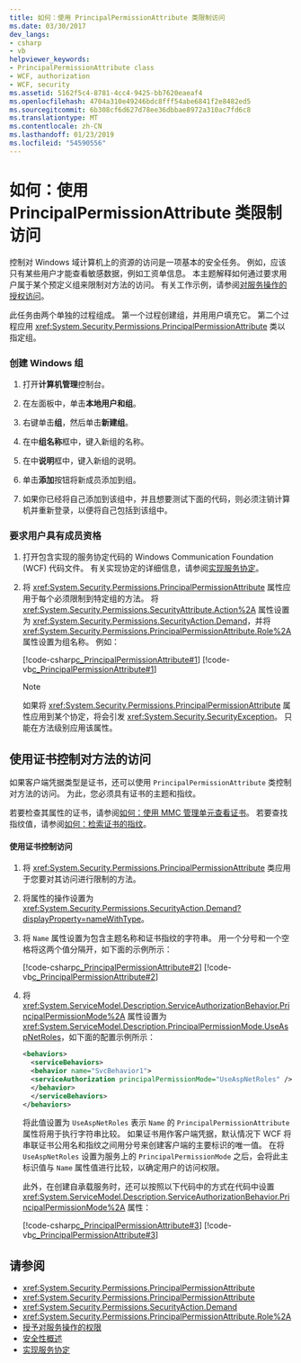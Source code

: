 ```yaml
---
title: 如何：使用 PrincipalPermissionAttribute 类限制访问
ms.date: 03/30/2017
dev_langs:
- csharp
- vb
helpviewer_keywords:
- PrincipalPermissionAttribute class
- WCF, authorization
- WCF, security
ms.assetid: 5162f5c4-8781-4cc4-9425-bb7620eaeaf4
ms.openlocfilehash: 4704a310e49246bdc8fff54abe6841f2e8482ed5
ms.sourcegitcommit: 6b308cf6d627d78ee36dbbae8972a310ac7fd6c8
ms.translationtype: MT
ms.contentlocale: zh-CN
ms.lasthandoff: 01/23/2019
ms.locfileid: "54590556"
---
```

# <a name="how-to-restrict-access-with-the-principalpermissionattribute-class"></a>如何：使用 PrincipalPermissionAttribute 类限制访问
控制对 Windows 域计算机上的资源的访问是一项基本的安全任务。 例如，应该只有某些用户才能查看敏感数据，例如工资单信息。 本主题解释如何通过要求用户属于某个预定义组来限制对方法的访问。 有关工作示例，请参阅[对服务操作的授权访问](../../../docs/framework/wcf/samples/authorizing-access-to-service-operations.md)。  
  
 此任务由两个单独的过程组成。 第一个过程创建组，并用用户填充它。 第二个过程应用 <xref:System.Security.Permissions.PrincipalPermissionAttribute> 类以指定组。  
  
### <a name="to-create-a-windows-group"></a>创建 Windows 组  
  
1.  打开**计算机管理**控制台。  
  
2.  在左面板中，单击**本地用户和组**。  
  
3.  右键单击**组**，然后单击**新建组**。  
  
4.  在中**组名称**框中，键入新组的名称。  
  
5.  在中**说明**框中，键入新组的说明。  
  
6.  单击**添加**按钮将新成员添加到组。  
  
7.  如果你已经将自己添加到该组中，并且想要测试下面的代码，则必须注销计算机并重新登录，以便将自己包括到该组中。  
  
### <a name="to-demand-user-membership"></a>要求用户具有成员资格  
  
1.  打开包含实现的服务协定代码的 Windows Communication Foundation (WCF) 代码文件。 有关实现协定的详细信息，请参阅[实现服务协定](../../../docs/framework/wcf/implementing-service-contracts.md)。  
  
2.  将 <xref:System.Security.Permissions.PrincipalPermissionAttribute> 属性应用于每个必须限制到特定组的方法。 将 <xref:System.Security.Permissions.SecurityAttribute.Action%2A> 属性设置为 <xref:System.Security.Permissions.SecurityAction.Demand>，并将 <xref:System.Security.Permissions.PrincipalPermissionAttribute.Role%2A> 属性设置为组名称。 例如：  
  
     [!code-csharp[c_PrincipalPermissionAttribute#1](../../../samples/snippets/csharp/VS_Snippets_CFX/c_principalpermissionattribute/cs/source.cs#1)]
     [!code-vb[c_PrincipalPermissionAttribute#1](../../../samples/snippets/visualbasic/VS_Snippets_CFX/c_principalpermissionattribute/vb/source.vb#1)]  
  
    > [!NOTE]
    >  如果将 <xref:System.Security.Permissions.PrincipalPermissionAttribute> 属性应用到某个协定，将会引发 <xref:System.Security.SecurityException>。 只能在方法级别应用该属性。  
  
## <a name="using-a-certificate-to-control-access-to-a-method"></a>使用证书控制对方法的访问  
 如果客户端凭据类型是证书，还可以使用 `PrincipalPermissionAttribute` 类控制对方法的访问。 为此，您必须具有证书的主题和指纹。  
  
 若要检查其属性的证书，请参阅[如何：使用 MMC 管理单元查看证书](../../../docs/framework/wcf/feature-details/how-to-view-certificates-with-the-mmc-snap-in.md)。 若要查找指纹值，请参阅[如何：检索证书的指纹](../../../docs/framework/wcf/feature-details/how-to-retrieve-the-thumbprint-of-a-certificate.md)。  
  
#### <a name="to-control-access-using-a-certificate"></a>使用证书控制访问  
  
1.  将 <xref:System.Security.Permissions.PrincipalPermissionAttribute> 类应用于您要对其访问进行限制的方法。  
  
2.  将属性的操作设置为 <xref:System.Security.Permissions.SecurityAction.Demand?displayProperty=nameWithType>。  
  
3.  将 `Name` 属性设置为包含主题名称和证书指纹的字符串。 用一个分号和一个空格将这两个值分隔开，如下面的示例所示：  
  
     [!code-csharp[c_PrincipalPermissionAttribute#2](../../../samples/snippets/csharp/VS_Snippets_CFX/c_principalpermissionattribute/cs/source.cs#2)]
     [!code-vb[c_PrincipalPermissionAttribute#2](../../../samples/snippets/visualbasic/VS_Snippets_CFX/c_principalpermissionattribute/vb/source.vb#2)]  
  
4.  将 <xref:System.ServiceModel.Description.ServiceAuthorizationBehavior.PrincipalPermissionMode%2A> 属性设置为 <xref:System.ServiceModel.Description.PrincipalPermissionMode.UseAspNetRoles>，如下面的配置示例所示：  
  
    ```xml  
    <behaviors>  
      <serviceBehaviors>  
      <behavior name="SvcBehavior1">  
      <serviceAuthorization principalPermissionMode="UseAspNetRoles" />  
      </behavior>  
      </serviceBehaviors>  
    </behaviors>  
    ```  
  
     将此值设置为 `UseAspNetRoles` 表示 `Name` 的 `PrincipalPermissionAttribute` 属性将用于执行字符串比较。 如果证书用作客户端凭据，默认情况下 WCF 将串联证书公用名和指纹之间用分号来创建客户端的主要标识的唯一值。 在将 `UseAspNetRoles` 设置为服务上的 `PrincipalPermissionMode` 之后，会将此主标识值与 `Name` 属性值进行比较，以确定用户的访问权限。  
  
     此外，在创建自承载服务时，还可以按照以下代码中的方式在代码中设置 <xref:System.ServiceModel.Description.ServiceAuthorizationBehavior.PrincipalPermissionMode%2A> 属性：  
  
     [!code-csharp[c_PrincipalPermissionAttribute#3](../../../samples/snippets/csharp/VS_Snippets_CFX/c_principalpermissionattribute/cs/source.cs#3)]
     [!code-vb[c_PrincipalPermissionAttribute#3](../../../samples/snippets/visualbasic/VS_Snippets_CFX/c_principalpermissionattribute/vb/source.vb#3)]  
  
## <a name="see-also"></a>请参阅
- <xref:System.Security.Permissions.PrincipalPermissionAttribute>
- <xref:System.Security.Permissions.PrincipalPermissionAttribute>
- <xref:System.Security.Permissions.SecurityAction.Demand>
- <xref:System.Security.Permissions.PrincipalPermissionAttribute.Role%2A>
- [授予对服务操作的权限](../../../docs/framework/wcf/samples/authorizing-access-to-service-operations.md)
- [安全性概述](../../../docs/framework/wcf/feature-details/security-overview.md)
- [实现服务协定](../../../docs/framework/wcf/implementing-service-contracts.md)
